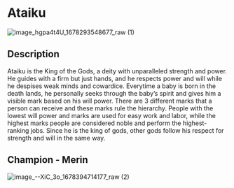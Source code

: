 # Ataiku

![image_hgpa4t4U_1678293548677_raw (1)](https://user-images.githubusercontent.com/38065137/228360956-8abf9d4e-ad35-47d0-818a-78e55b340ce4.jpg)

## Description

Ataiku is the King of the Gods, a deity with unparalleled strength and power. He guides with a firm but just hands, and he respects power and will while he despises weak minds and cowardice. Everytime a baby is born in the death lands, he personally seeks through the baby’s spirit and gives him a visible mark based on his will power. There are 3 different marks that a person can receive and these marks rule the hierarchy. People with the lowest will power and marks are used for easy work and labor, while the highest marks people are considered noble and perform the highest-ranking jobs.
Since he is the king of gods, other gods follow his respect for strength and will in the same way.

## Champion - Merin

![image_--XiC_3o_1678394714177_raw (2)](https://user-images.githubusercontent.com/38065137/228361100-0e6aa7f5-4116-4191-a93a-257b760c7f05.jpg)
